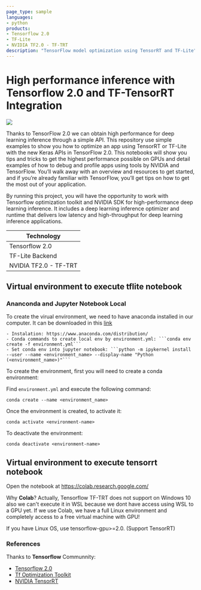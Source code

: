 ```yaml
---
page_type: sample
languages:
- python
products:
- Tensorflow 2.0
- TF-Lite
- NVIDIA TF2.0 - TF-TRT
description: "TensorFlow model optimization using TensorRT and TF-Lite"
---
```


# High performance inference with Tensorflow 2.0 and TF-TensorRT Integration

![](https://cdn-images-1.medium.com/max/1600/0*KvvRkxZfnZiROVqj)

Thanks to TensorFlow 2.0 we can obtain high performance for deep learning inference through a simple API. This repository use simple examples to show you how to optimize an app using TensorRT or TF-Lite with the new Keras APIs in TensorFlow 2.0. This notebooks will show you tips and tricks to get the highest performance possible on GPUs and detail examples of how to debug and profile apps using tools by NVIDIA and TensorFlow. You’ll walk away with an overview and resources to get started, and if you’re already familiar with TensorFlow, you’ll get tips on how to get the most out of your application.

By running this project, you will have the opportunity to work with Tensorflow optimization toolkit and NVIDIA SDK for high-performance deep learning inference. It includes a deep learning inference optimizer and runtime that delivers low latency and high-throughput for deep learning inference applications.

|Technology|
|----------|
|Tensorflow 2.0 |
|TF-Lite Backend |
|NVIDIA TF2.0 - TF-TRT |

## Virtual environment to execute tflite notebook

### Ananconda and Jupyter Notebook Local

To create the virual environment, we need to have anaconda installed in our computer. It can be downloaded in this [link](https://www.anaconda.com/download/)

    - Instalation: https://www.anaconda.com/distribution/
    - Conda commands to create local env by environment.yml: ```conda env create -f environment.yml```
    - Set conda env into jupyter notebook: ```python -m ipykernel install --user --name <environment_name> --display-name "Python (<environment_name>)"```

To create the environment, first you will need to create a conda environment:

Find `environment.yml` and execute the following command:

`conda create --name <environment_name>`

Once the environment is created, to activate it:

`conda activate <environment-name>`

To deactivate the environment:

`conda deactivate <environment-name>`

## Virtual environment to execute tensorrt notebook

Open the notebook at https://colab.research.google.com/

Why **Colab**? Actually, Tensorflow TF-TRT does not support on Windows 10 also we can't execute it in WSL because we dont have access using WSL to a GPU yet.
If we use Colab, we have a full Linux environment and completely access to a free virtual machine with GPU!

If you have Linux OS, use tensorflow-gpu>=2.0. (Support TensorRT)

### References

Thanks to **Tensorflow** Communnity:

- [Tensorflow 2.0](https://www.tensorflow.org/learn)
- [Tf Optimization Toolkit](https://www.tensorflow.org/lite/guide/get_started)
- [NVIDIA TensorRT](https://developer.nvidia.com/tensorrt)